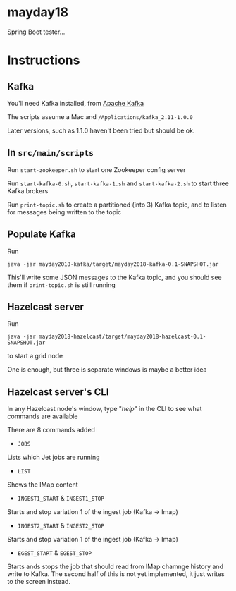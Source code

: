 # mayday18
Spring Boot tester...

# Instructions

## Kafka
You'll need Kafka installed, from [Apache Kafka](https://kafka.apache.org/quickstart)

The scripts assume a Mac and `/Applications/kafka_2.11-1.0.0`

Later versions, such as 1.1.0 haven't been tried but should be ok.

## In `src/main/scripts`

Run `start-zookeeper.sh` to start one Zookeeper config server

Run `start-kafka-0.sh`, `start-kafka-1.sh` and `start-kafka-2.sh` to start three Kafka brokers

Run `print-topic.sh` to create a partitioned (into 3) Kafka topic, and to listen for messages being written to the topic

## Populate Kafka

Run 

```
java -jar mayday2018-kafka/target/mayday2018-kafka-0.1-SNAPSHOT.jar
```

This'll write some JSON messages to the Kafka topic, and you should see them if `print-topic.sh` is still running

## Hazelcast server 

Run

```
java -jar mayday2018-hazelcast/target/mayday2018-hazelcast-0.1-SNAPSHOT.jar
```

to start a grid node

One is enough, but three is separate windows is maybe a better idea

## Hazelcast server's CLI

In any Hazelcast node's window, type "*help*" in the CLI to see what commands are available

There are 8 commands added

* `JOBS`

Lists which Jet jobs are running

* `LIST`

Shows the IMap content

* `INGEST1_START` & `INGEST1_STOP`

Starts and stop variation 1 of the ingest job (Kafka -> Imap)

* `INGEST2_START` & `INGEST2_STOP`

Starts and stop variation 1 of the ingest job (Kafka -> Imap)

* `EGEST_START` & `EGEST_STOP`

Starts ands stops the job that should read from IMap chamnge history and write to Kafka. The second half of this
is not yet implemented, it just writes to the screen instead.
